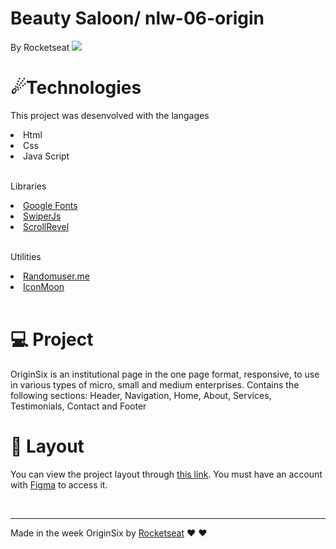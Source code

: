 # Beauty Saloon/ nlw-06-origin
By Rocketseat 
<img src="https://github.com/rocketseat-education/nlw-06-origin/raw/main/.github/preview.png">
<h1>☄Technologies</h1>
<p>This project was desenvolved with the langages</p>
<li>Html</li>  
<li>Css</li>
<li>Java Script</li>

</br>

<p>Libraries</p>
<li><a href="https://fonts.google.com/">Google Fonts</a></li>
<li><a href="https://swiperjs.com/">SwiperJs</a></li>
<li><a href="https://scrollrevealjs.org/">ScrollRevel</a></li>

</br>

<p>Utilities</p>
<li><a href="https://randomuser.me/photos">Randomuser.me</a></li>
<li><a href="https://icomoon.io/app/#/select">IconMoon</a></li>

</br>

<h1>💻 Project</h1>
OriginSix is an institutional page in the one page format, responsive, to use in various types of micro, small and medium enterprises. Contains the following sections: Header, Navigation, Home, About, Services, Testimonials, Contact and Footer

<h1>🔖 Layout</h1>
<p>You can view the project layout through <a href="https://www.figma.com/file/YJ21RnZoelU6tthwExzMVP/Origin-Six">this link</a>. You must have an account with <a href="https://www.figma.com/files/recent?fuid=1005133303759048240">Figma</a> to access it.</p>

</br>
<hr></hr>

Made in the week OriginSix by <a href="https://discord.com/invite/gCRAFhc">Rocketseat</a> ♥ ♥ 


